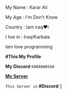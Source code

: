 My Name : Karar Ali

My Age : I'm Don't Know

Country : Iam iraq♥i

I live in : Iraq/Karbala

Iam love programming 

****#This My Profile****

****My Discord**** `KARAR#0560`

****[My Server](https://discord.gg/XdmAZbkDFV)****

 `This Server in` **#Discord**
[1](https://www.shutterstock.com/image-vector/programmer-lettering-design-can-be-used-2136620645)
